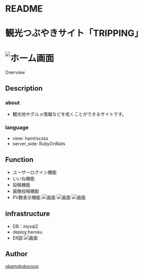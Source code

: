# README
# 観光つぶやきサイト「TRIPPING」
![ホーム画面](https://user-images.githubusercontent.com/53133463/66711452-07fff300-edc7-11e9-8bd5-cd87b6d3d4d3.png)
====

Overview

## Description

### about
* 観光地やグルメ情報などを呟くことができるサイトです。

### language
* view: haml/scsss
* server_side: RubyOnRails

## Function
* ユーザーログイン機能
* いいね機能
* 投稿機能
* 画像投稿機能
* PV数表示機能
![画面](https://user-images.githubusercontent.com/53133463/66711495-05ea6400-edc8-11e9-8283-3e4b85945969.png)
![画面](https://user-images.githubusercontent.com/53133463/66711580-7d6cc300-edc9-11e9-9786-bab3f64a525a.png)
![画面](https://user-images.githubusercontent.com/53133463/66711612-0e439e80-edca-11e9-9f08-531cc926481e.png)

## infrastructure
* DB：mysql2
* deploy:heroku
* ER図
![画面](https://user-images.githubusercontent.com/53133463/66734862-b0818600-ee9f-11e9-87a3-614519717aa7.png)

## Author

[okamokokorooo](https://github.com/okamokokorooo)


